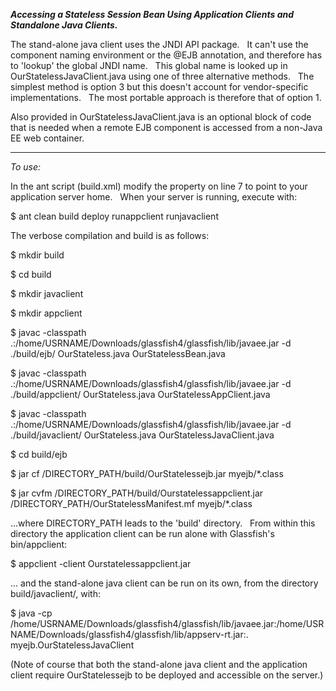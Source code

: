 **_Accessing a Stateless Session Bean Using Application Clients and Standalone Java Clients._**

The stand-alone java client uses the JNDI API package. &nbsp; It can't use the component naming environment or the @EJB annotation, and therefore has to 'lookup' the global JNDI name. &nbsp; This global name is looked up in OurStatelessJavaClient.java using one of three alternative methods. &nbsp; The simplest method is option 3 but this doesn't account for vendor-specific implementations. &nbsp; The most portable approach is therefore that of option 1.

Also provided in OurStatelessJavaClient.java is an optional block of code that is needed when a remote EJB component is accessed from a non-Java EE web container.

--------------------------------------------

_To use:_

In the ant script (build.xml) modify the property on line 7 to point to your application server home. &nbsp; When your server is running, execute with:

$ ant clean build deploy runappclient runjavaclient


The verbose compilation and build is as follows:

$ mkdir build

$ cd build

$ mkdir javaclient

$ mkdir appclient

$ javac -classpath .:/home/USRNAME/Downloads/glassfish4/glassfish/lib/javaee.jar -d ./build/ejb/ OurStateless.java OurStatelessBean.java

$ javac -classpath .:/home/USRNAME/Downloads/glassfish4/glassfish/lib/javaee.jar -d ./build/appclient/ OurStateless.java OurStatelessAppClient.java

$ javac -classpath .:/home/USRNAME/Downloads/glassfish4/glassfish/lib/javaee.jar -d ./build/javaclient/ OurStateless.java OurStatelessJavaClient.java

$ cd build/ejb

$ jar cf /DIRECTORY_PATH/build/OurStatelessejb.jar myejb/*.class

$ jar cvfm /DIRECTORY_PATH/build/Ourstatelessappclient.jar /DIRECTORY_PATH/OurStatelessManifest.mf myejb/*.class

...where DIRECTORY_PATH leads to the 'build' directory. &nbsp; From within this directory the application client can be run alone with Glassfish's bin/appclient:

$ appclient -client  Ourstatelessappclient.jar

... and the stand-alone java client can be run on its own, from the directory build/javaclient/, with:

$ java -cp /home/USRNAME/Downloads/glassfish4/glassfish/lib/javaee.jar:/home/USRNAME/Downloads/glassfish4/glassfish/lib/appserv-rt.jar:. myejb.OurStatelessJavaClient

(Note of course that both the stand-alone java client and the application client require OurStatelessejb to be deployed and accessible on the server.)


